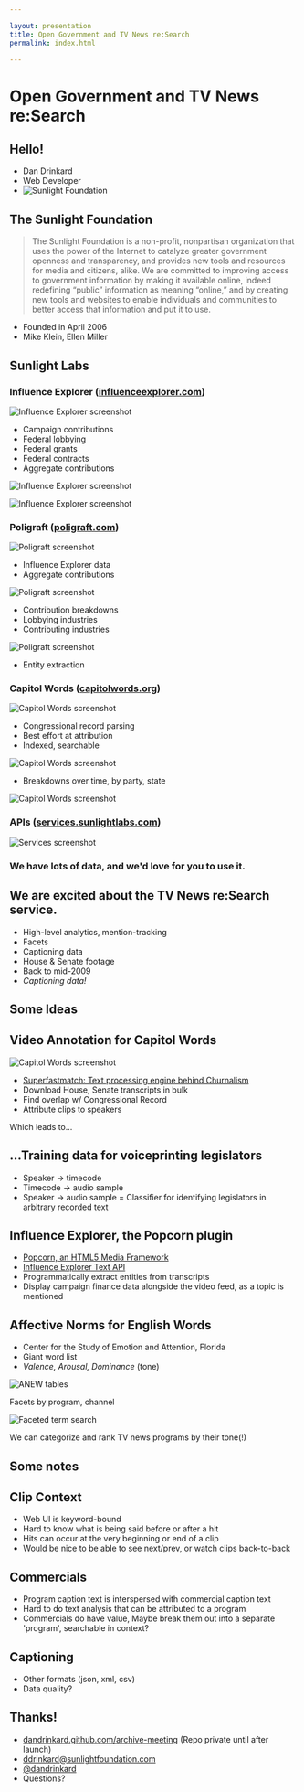 ```yaml
---

layout: presentation
title: Open Government and TV News re:Search
permalink: index.html

---
```


# Open Government and TV News re:Search

## Hello!

+ Dan Drinkard
+ Web Developer
+ ![Sunlight Foundation](img/logo.png)

## The Sunlight Foundation

> The Sunlight Foundation is a non-profit, nonpartisan organization 
> that uses the power of the Internet to catalyze greater government 
> openness and transparency, and provides new tools and resources for 
> media and citizens, alike. We are committed to improving access to 
> government information by making it available online, indeed redefining 
> “public” information as meaning “online,” and by creating new tools and 
> websites to enable individuals and communities to better access that 
> information and put it to use.

+ Founded in April 2006
+ Mike Klein, Ellen Miller

## Sunlight Labs

### Influence Explorer ([influenceexplorer.com](http://influenceexplorer.com))
![Influence Explorer screenshot](img/ie.png)

+ Campaign contributions
+ Federal lobbying
+ Federal grants
+ Federal contracts
+ Aggregate contributions

![Influence Explorer screenshot](img/ie-2.png)

![Influence Explorer screenshot](img/ie-3.png)

### Poligraft ([poligraft.com](http://poligraft.com))
![Poligraft screenshot](img/poligraft.png)

+ Influence Explorer data
+ Aggregate contributions

![Poligraft screenshot](img/poligraft-2.png)

+ Contribution breakdowns
+ Lobbying industries
+ Contributing industries

![Poligraft screenshot](img/poligraft-3.png)

+ Entity extraction

### Capitol Words ([capitolwords.org](http://capitolwords.org))
![Capitol Words screenshot](img/capwords.png)

+ Congressional record parsing
+ Best effort at attribution
+ Indexed, searchable

![Capitol Words screenshot](img/capwords-2.png)

+ Breakdowns over time, by party, state

![Capitol Words screenshot](img/capwords-3.png)

### APIs ([services.sunlightlabs.com](http://services.sunlightlabs.com))
![Services screenshot](img/services.png)

### We have lots of data, and we'd love for you to use it.

## We are excited about the TV News re:Search service.

+ High-level analytics, mention-tracking
+ Facets
+ Captioning data
+ House & Senate footage
+ Back to mid-2009
+ _Captioning data!_

## Some Ideas

## Video Annotation for Capitol Words

![Capitol Words screenshot](img/capwords-4.png)

+ [Superfastmatch: Text processing engine behind Churnalism](http://churnalism.com/458wx/)
+ Download House, Senate transcripts in bulk
+ Find overlap w/ Congressional Record
+ Attribute clips to speakers

Which leads to...

## ...Training data for voiceprinting legislators

+ Speaker -> timecode
+ Timecode -> audio sample
+ Speaker -> audio sample = Classifier for identifying legislators in arbitrary recorded text

## Influence Explorer, the Popcorn plugin

+ [Popcorn, an HTML5 Media Framework](http://popcornjs.com)
+ [Influence Explorer Text API](http://inbox.influenceexplorer.com/api)
+ Programmatically extract entities from transcripts
+ Display campaign finance data alongside the video feed, as a topic is mentioned

## Affective Norms for English Words

+ Center for the Study of Emotion and Attention, Florida
+ Giant word list
+ _Valence, Arousal, Dominance_ (tone)

![ANEW tables](img/anew-1.png)

Facets by program, channel

![Faceted term search](img/anew-2.png)

We can categorize and rank TV news programs by their tone(!)

## Some notes

## Clip Context

+ Web UI is keyword-bound
+ Hard to know what is being said before or after a hit
+ Hits can occur at the very beginning or end of a clip
+ Would be nice to be able to see next/prev, or watch clips back-to-back

## Commercials

+ Program caption text is interspersed with commercial caption text
+ Hard to do text analysis that can be attributed to a program
+ Commercials do have value, Maybe break them out into a separate 'program', searchable in context?

## Captioning

+ Other formats (json, xml, csv)
+ Data quality?

## Thanks!

+ [dandrinkard.github.com/archive-meeting](http://dandrinkard.github.com/archive-meeting) (Repo private until after launch)
+ <ddrinkard@sunlightfoundation.com>
+ [@dandrinkard](http://twitter.com/dandrinkard)
+ Questions?